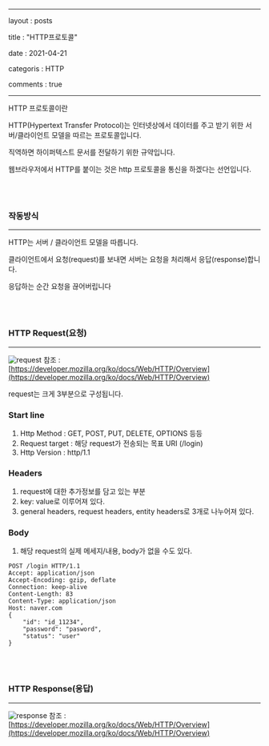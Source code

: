 ﻿---

layout : posts

title : "HTTP프로토콜"

date : 2021-04-21

categoris : HTTP

comments : true

---

HTTP 프로토콜이란

HTTP(Hypertext Transfer Protocol)는 인터넷상에서 데이터를 주고 받기 위한 서버/클라이언트 모델을 따르는 프로토콜입니다.

직역하면 하이퍼텍스트 문서를 전달하기 위한 규약입니다.

웹브라우저에서 HTTP를 붙이는 것은 http 프로토콜을 통신을 하겠다는 선언입니다.

<BR>
<br>

### 작동방식
---
HTTP는 서버 / 클라이언트 모델을 따릅니다.

클라이언트에서 요청(request)를 보내면 서버는 요청을 처리해서 응답(response)합니다.

응답하는 순간 요청을 끊어버립니다

<br>
<br>

### HTTP Request(요청)
----------
![request](https://user-images.githubusercontent.com/66049273/115560768-ddfa8b80-a2ef-11eb-8242-d8f4fdc4296e.png)
참조 : [https://developer.mozilla.org/ko/docs/Web/HTTP/Overview](https://developer.mozilla.org/ko/docs/Web/HTTP/Overview)

request는 크게 3부분으로 구성됩니다.

### Start line

1.  Http Method : GET, POST, PUT, DELETE, OPTIONS 등등
2.  Request target : 해당 request가 전송되는 목표 URI (/login)
3.  Http Version : http/1.1

  

### Headers

1.  request에 대한 추가정보를 담고 있는 부분
2.  key: value로 이루어져 있다.
3.  general headers, request headers, entity headers로 3개로 나누어져 있다.

  

### Body

1. 해당 request의 실제 메세지/내용, body가 없을 수도 있다.
```http
POST /login HTTP/1.1
Accept: application/json
Accept-Encoding: gzip, deflate
Connection: keep-alive
Content-Length: 83
Content-Type: application/json
Host: naver.com
{
	"id": "id_11234",
	"password": "pasword",
	"status": "user"
}
```

<br>
<br>

### HTTP Response(응답)
---
![response](https://user-images.githubusercontent.com/66049273/115561318-6a0cb300-a2f0-11eb-8fc6-b4f15699c6e6.png)
참조 : [https://developer.mozilla.org/ko/docs/Web/HTTP/Overview](https://developer.mozilla.org/ko/docs/Web/HTTP/Overview)


<!--stackedit_data:
eyJoaXN0b3J5IjpbMTIzNzA0MDMyNl19
-->